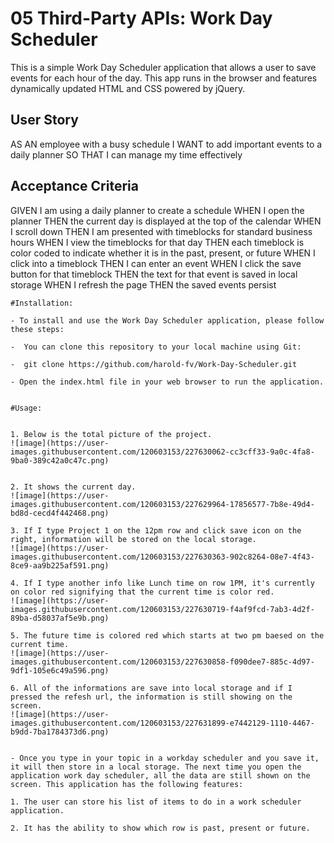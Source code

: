 # 05 Third-Party APIs: Work Day Scheduler

This is a simple Work Day Scheduler application that allows a user to save events for each hour of the day. This app runs in the browser and features dynamically updated HTML and CSS powered by jQuery.


## User Story

AS AN employee with a busy schedule
I WANT to add important events to a daily planner
SO THAT I can manage my time effectively


## Acceptance Criteria

GIVEN I am using a daily planner to create a schedule
WHEN I open the planner
THEN the current day is displayed at the top of the calendar
WHEN I scroll down
THEN I am presented with timeblocks for standard business hours
WHEN I view the timeblocks for that day
THEN each timeblock is color coded to indicate whether it is in the past, present, or future
WHEN I click into a timeblock
THEN I can enter an event
WHEN I click the save button for that timeblock
THEN the text for that event is saved in local storage
WHEN I refresh the page
THEN the saved events persist
```
#Installation:

- To install and use the Work Day Scheduler application, please follow these steps:

-  You can clone this repository to your local machine using Git:

-  git clone https://github.com/harold-fv/Work-Day-Scheduler.git

- Open the index.html file in your web browser to run the application.


#Usage:


1. Below is the total picture of the project.
![image](https://user-images.githubusercontent.com/120603153/227630062-cc3cff33-9a0c-4fa8-9ba0-389c42a0c47c.png)


2. It shows the current day.
![image](https://user-images.githubusercontent.com/120603153/227629964-17856577-7b8e-49d4-bd8d-cecd4f442468.png)

3. If I type Project 1 on the 12pm row and click save icon on the right, information will be stored on the local storage.
![image](https://user-images.githubusercontent.com/120603153/227630363-902c8264-08e7-4f43-8ce9-aa9b225af591.png)

4. If I type another info like Lunch time on row 1PM, it's currently on color red signifying that the current time is color red.
![image](https://user-images.githubusercontent.com/120603153/227630719-f4af9fcd-7ab3-4d2f-89ba-d58037af5e9b.png)

5. The future time is colored red which starts at two pm baesed on the current time.
![image](https://user-images.githubusercontent.com/120603153/227630858-f090dee7-885c-4d97-9df1-105e6c49a596.png)

6. All of the informations are save into local storage and if I pressed the refesh url, the information is still showing on the screen.
![image](https://user-images.githubusercontent.com/120603153/227631899-e7442129-1110-4467-b9dd-7ba1784373d6.png)


- Once you type in your topic in a workday scheduler and you save it, it will then store in a local storage. The next time you open the application work day scheduler, all the data are still shown on the screen. This application has the following features:

1. The user can store his list of items to do in a work scheduler application.

2. It has the ability to show which row is past, present or future.
